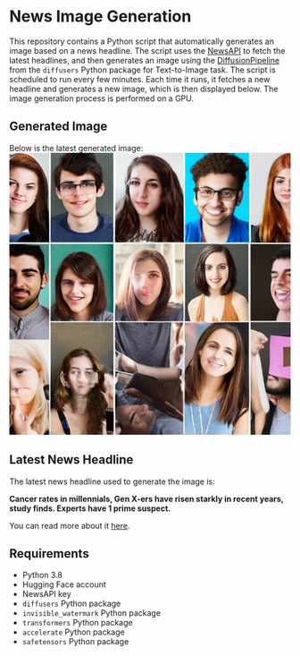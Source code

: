 # News Image Generation
This repository contains a Python script that automatically generates an image based on a news headline. The script uses the [NewsAPI](https://newsapi.org/) to fetch the latest headlines, and then generates an image using the [DiffusionPipeline](https://github.com/huggingface/diffusers) from the `diffusers` Python package for Text-to-Image task.
The script is scheduled to run every few minutes. Each time it runs, it fetches a new headline and generates a new image, which is then displayed below. The image generation process is performed on a GPU.

## Generated Image
Below is the latest generated image:
![Generated Image](image.png)

## Latest News Headline
The latest news headline used to generate the image is:

**Cancer rates in millennials, Gen X-ers have risen starkly in recent years, study finds. Experts have 1 prime suspect.**

You can read more about it [here](https://news.google.com/rss/articles/CBMi8gFBVV95cUxOVUJBMm1Fcm5Ocnk0X1FmUzhPSS1sUVY3eWYycFZFeUVXc2ZSTzdmZFBXMVlmTDJSY1UtVUVULVVnRTIzbnZDSHVaWTRSZGUxeG9CZ1ZOaFI1YnZVSGRqUUttcURoZTByRW4zVEQtd0lFcnNkZkxWR1dSQ1dBaWNwWnBQUzNTYnBjdWplTjJYYm9fOEhLNkRYTkE4Ui1OblNEd0FrYkV0S1FVVWJRVDI4OGhIbC1rUGh1Z2p0TmNXZkFMYTJjc2U0NzJjSXhkMTgzUTRVWmNka1NEYklkdmdFb0FlMnVLc0VBRmYzREgyUzJkQQ?oc=5).

## Requirements
- Python 3.8
- Hugging Face account
- NewsAPI key
- `diffusers` Python package
- `invisible_watermark` Python package
- `transformers` Python package
- `accelerate` Python package
- `safetensors` Python package
